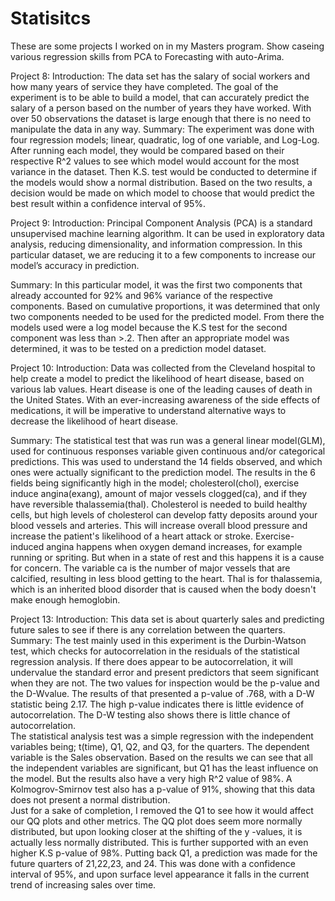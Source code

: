 # Statisitcs
These are some projects I worked on in my Masters program. 
Show caseing various regression skills from PCA to Forecasting with auto-Arima.

Project 8:
Introduction:
	The data set has the salary of social workers and how many years of service they have completed. 
  The goal of the experiment is to be able to build a model, that can accurately predict the salary of a person based on the number of years they have worked. 
  With over 50 observations the dataset is large enough that there is no need to manipulate the data in any way. 
Summary:
	The experiment was done with four regression models; linear, quadratic, log of one variable, and Log-Log. 
  After running each model, they would be compared based on their respective R^2 values to see which model would account for the most variance in the dataset. 
  Then K.S. test would be conducted to determine if the models would show a normal distribution. 
  Based on the two results, a decision would be made on which model to choose that would predict the best result within a confidence interval of 95%.


Project 9:
Introduction:
 Principal Component Analysis (PCA) is a standard unsupervised machine learning algorithm. 
 It can be used in exploratory data analysis, reducing dimensionality, and information compression. 
 In this particular dataset, we are reducing it to a few components to increase our model’s accuracy in prediction.

Summary: 
In this particular model, it was the first two components that already accounted for 92% and 96% variance of the respective components. 
Based on cumulative proportions, it was determined that only two components needed to be used for the predicted model. 
From there the models used were a log model because the K.S test for the second component was less than >.2. 
Then after an appropriate model was determined, it was to be tested on a prediction model dataset.



Project 10:
Introduction:
Data was collected from the Cleveland hospital to help create a model to predict the likelihood of heart disease, based on various lab values. 
Heart disease is one of the leading causes of death in the United States. 
With an ever-increasing awareness of the side effects of medications, it will be imperative to understand alternative ways to decrease the likelihood of heart disease. 

Summary:
The statistical test that was run was a general linear model(GLM), used for continuous responses variable given continuous and/or categorical predictions.
This was used to understand the 14 fields observed, and which ones were actually significant to the prediction model. 
The results in the 6 fields being significantly high in the model; cholesterol(chol), exercise induce angina(exang), amount of major vessels clogged(ca), and if they have reversible thalassemia(thal).
Cholesterol is needed to build healthy cells, but high levels of cholesterol can develop fatty deposits around your blood vessels and arteries. 
This will increase overall blood pressure and increase the patient's likelihood of a heart attack or stroke.
Exercise-induced angina happens when oxygen demand increases, for example running or spriting.
But when in a state of rest and this happens it is a cause for concern. 
The variable ca is the number of major vessels that are calcified, resulting in less blood getting to the heart. 
Thal is for thalassemia, which is an inherited blood disorder that is caused when the body doesn't make enough hemoglobin.


Project 13:
Introduction:
This data set is about quarterly sales and predicting future sales to see if there is any correlation between the quarters.  
Summary:
The test mainly used in this experiment is the Durbin-Watson test, which checks for autocorrelation in the residuals of the statistical regression analysis.
If there does appear to be autocorrelation, it will undervalue the standard error and present predictors that seem significant when they are not. 
The two values for inspection would be the p-value and the D-Wvalue. The results of that presented a p-value of .768, with a D-W statistic being 2.17.
The high p-value indicates there is little evidence of autocorrelation. The D-W testing also shows there is little chance of autocorrelation.  
The statistical analysis test was a simple regression with the independent variables being; t(time), Q1, Q2, and Q3, for the quarters. 
The dependent variable is the Sales observation. 
Based on the results we can see that all the independent variables are significant, but Q1 has the least influence on the model.
But the results also have a very high R^2 value of 98%. 
A Kolmogrov-Smirnov test also has a p-value of 91%, showing that this data does not present a normal distribution.  
Just for a sake of completion, I removed the Q1 to see how it would affect our QQ plots and other metrics. 
The QQ plot does seem more normally distributed, but upon looking closer at the shifting of the y -values, it is actually less normally distributed. 
This is further supported with an even higher K.S p-value of 98%.
Putting back Q1, a prediction was made for the future quarters of 21,22,23, and 24.
This was done with a confidence interval of 95%, and upon surface level appearance it falls in the current trend of increasing sales over time. 

